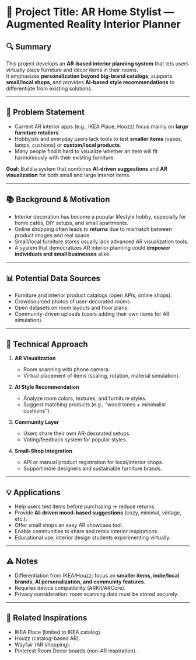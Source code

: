 # 🧠 Project Title: AR Home Stylist — Augmented Reality Interior Planner

## 🔍 Summary
This project develops an **AR-based interior planning system** that lets users virtually place furniture and décor items in their rooms.  
It emphasizes **personalization beyond big-brand catalogs**, supports **small/local shops**, and provides **AI-based style recommendations** to differentiate from existing solutions.

---

## 🎯 Problem Statement
- Current AR interior apps (e.g., IKEA Place, Houzz) focus mainly on **large furniture retailers**.  
- Hobbyists and everyday users lack tools to test **smaller items** (vases, lamps, cushions) or **custom/local products**.  
- Many people find it hard to visualize whether an item will fit harmoniously with their existing furniture.  

**Goal:** Build a system that combines **AI-driven suggestions** and **AR visualization** for both small and large interior items.

---

## 📚 Background & Motivation
- Interior decoration has become a popular lifestyle hobby, especially for home cafés, DIY setups, and small apartments.  
- Online shopping often leads to **returns** due to mismatch between product images and real space.  
- Small/local furniture stores usually lack advanced AR visualization tools.  
- A system that democratizes AR interior planning could **empower individuals and small businesses** alike.  

---

## 📊 Potential Data Sources
- Furniture and interior product catalogs (open APIs, online shops).  
- Crowdsourced photos of user-decorated rooms.  
- Open datasets on room layouts and floor plans.  
- Community-driven uploads (users adding their own items for AR simulation).  

---

## 🧪 Technical Approach
1. **AR Visualization**  
   - Room scanning with phone camera.  
   - Virtual placement of items (scaling, rotation, material simulation).  

2. **AI Style Recommendation**  
   - Analyze room colors, textures, and furniture styles.  
   - Suggest matching products (e.g., “wood tones + minimalist cushions”).  

3. **Community Layer**  
   - Users share their own AR-decorated setups.  
   - Voting/feedback system for popular styles.  

4. **Small-Shop Integration**  
   - API or manual product registration for local/interior shops.  
   - Support indie designers and sustainable furniture brands.  

---

## 💡 Applications
- Help users test items before purchasing → reduce returns.  
- Provide **AI-driven mood-based suggestions** (cozy, minimal, vintage, etc.).  
- Offer small shops an easy AR showcase tool.  
- Enable communities to share and remix interior inspirations.  
- Educational use: interior design students experimenting virtually.  

---

## ⚠️ Notes
- Differentiation from IKEA/Houzz: focus on **smaller items, indie/local brands, AI personalization, and community features**.  
- Requires device compatibility (ARKit/ARCore).  
- Privacy consideration: room scanning data must be stored securely.  

---

## 🔗 Related Inspirations
- IKEA Place (limited to IKEA catalog).  
- Houzz (catalog-based AR).  
- Wayfair (AR shopping).  
- Pinterest Room Decor boards (non-AR inspiration).  

